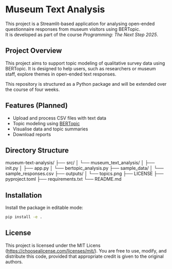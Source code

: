 # Museum Text Analysis

This project is a Streamlit-based application for analysing open-ended questionnaire responses from museum visitors using BERTopic.  
It is developed as part of the course *Programming: The Next Step 2025*.

## Project Overview

This project aims to support topic modeling of qualitative survey data using BERTopic. It is designed to help users, such as researchers or museum staff, explore themes in open-ended text responses.

This repository is structured as a Python package and will be extended over the course of four weeks.

## Features (Planned)

- Upload and process CSV files with text data
- Topic modeling using [BERTopic](https://doi.org/10.48550/arXiv.2203.05794)
- Visualise data and topic summaries
- Download reports

## Directory Structure

museum-text-analysis/
├── src/
│ └── museum_text_analysis/
│ ├── init.py
│ ├── app.py
│ └── bertopic_analysis.py
├── sample_data/
│ └── sample_responses.csv
├── outputs/
│ └── topics.png
├── LICENSE
├── pyproject.toml
├── requirements.txt
└── README.md

## Installation

Install the package in editable mode:

```bash
pip install -e .
```

## License

This project is licensed under the MIT Licens (https://choosealicense.com/licenses/mit/). You are free to use, modify, and distribute this code, provided that appropriate credit is given to the original authors.